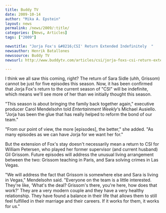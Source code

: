 ```yaml
---
title: Buddy TV
date: 2009-10-14
author: "Mika A. Epstein"
layout: news
permalink: /news/2009/:title/
categories: [News, Articles]
tags: ["2009"]

newstitle: "Jorja Fox's &#8216;CSI' Return Extended Indefinitely  "
newsauthor: Henrik Batallones
newssource: Buddy TV
newsurl: http://www.buddytv.com/articles/csi/jorja-foxs-csi-return-extended-31893.aspx

---
```


I think we all saw this coming, right? The return of Sara Sidle (uhh, Grissom) cannot be just for five episodes this season. Now, it has been confirmed that Jorja Fox's return to the current season of "CSI" will be indefinite, which means we'll see more of her than we initially thought this season.

"This season is about bringing the family back together again," executive producer Carol Mendelsohn told *Entertainment Weekly*&#8216;s Michael Ausiello. "Jorja has been the glue that has really helped to reform the bond of our team."

"From our point of view, the more [episodes], the better," she added. "As many episodes as we can have Jorja for we want her for."

But the extension of Fox's stay doesn't necessarily mean a return to CSI for William Petersen, who played her former supervisor (and current husband) Gil Grissom. Future episodes will address the unusual living arrangement between the two: Grissom teaching in Paris, and Sara solving crimes in Las Vegas.

"We will address the fact that Grissom is somewhere else and Sara is living in Vegas," Mendelsohn said. "Everyone on the team is a little interested. They're like, &#8216;What's the deal? Grissom's there, you're here, how does that work?' They are a very modern couple and they have a very healthy relationship. They have found a balance in their life that allows them to still feel fulfilled in their marriage and their careers. If it works for them, it works for us."
